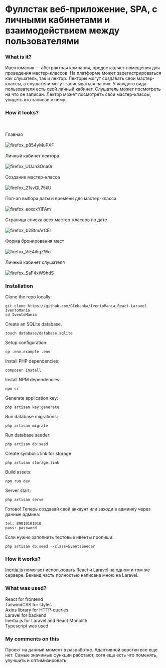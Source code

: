 # Фуллстак веб-приложение, SPA, с личными кабинетами и взаимодействием между пользователями 

### What is it?

Ивентомания — абстрактная компания, предоставляет помещения для проведения мастер-классов. На платформе может зарегистрироваться как слушатель, так и лектор.
Лекторы могут создавать свои мастер-классы, а слушатели могут записываться на них. У каждого вида пользователя есть свой личный кабинет. Слушатель может посмотреть на что он записан. Лектор может посмотреть свои мастер-классы, увидеть кто записан к нему.

### How it looks?

<br/><br/>Главная<br/><br/>
![firefox_p854yMuPXF](https://github.com/user-attachments/assets/bb99fb32-abf5-492a-b723-6aa39234d0a2)
<br/><br/>Личный кабинет лектора<br/><br/>
![firefox_UUJn3Ona0r](https://github.com/user-attachments/assets/bc2f869f-e69a-41c6-9111-abb812b8f7a3)
<br/><br/>Создание мастер-класса<br/><br/>
![firefox_21svQL75kU](https://github.com/Glebanka/IventoMania_React-Laravel/assets/92989466/08a368b6-6fee-4865-96dc-01ec00cb9f23)
<br/><br/>Поп-ап выбора даты и времени для мастер-класса<br/><br/>
![firefox_eoxcxYlFAm](https://github.com/user-attachments/assets/4d71a815-0bb2-46ed-8680-80d360d0fa03)
<br/><br/>Страница списка всех мастер-классов по дате<br/><br/>
![firefox_b28tmArCEr](https://github.com/user-attachments/assets/14261ab2-471a-4d5e-a79a-8745430be664)
<br/><br/>Форма бронирования мест<br/><br/>
![firefox_ViE4i5gZWo](https://github.com/user-attachments/assets/58fb460a-0115-41ec-b9ff-a15431b614ac)
<br/><br/>Личный кабинет слушателя<br/><br/>
![firefox_SaF4xW9hdS](https://github.com/user-attachments/assets/e3216250-370d-40f1-a151-ff2e6d86a563)


### Installation

Clone the repo locally:
```
git clone https://github.com/Glebanka/IventoMania_React-Laravel IventoMania
cd IventoMania
```

Create an SQLite database.
```
touch database/database.sqlite
```

Setup configuration:
```
cp .env.example .env
```

Install PHP dependencies:
```
composer install
```

Install NPM dependencies:
```
npm ci
```

Generate application key:
```
php artisan key:generate
```

Run database migrations:
```
php artisan migrate
```

Run database seeder:
```
php artisan db:seed
```

Create symbolic link for storage 
```
php artisan storage:link
```

Build assets:
```
npm run dev
```

Server start:
```
php artisan serve
```

Готово! Теперь создавай свой аккаунт или заходи в админку через 
данные админа:
``` 
tel: 89010101010
pass: password
```

Если нужно заполнить тестовые ивенты пропиши:
```
php artisan db:seed --class=EventsSeeder
```

### How it works?

<a href="https://inertiajs.com/">Inertia.js</a> помогает использовать React и Laravel на одном и том же сервере. Бекенд часть полностью написана мною на Laravel.

### What was used?

React for frontend <br/>
TailwindCSS for styles <br/>
Axios library for HTTP-queries <br/>
Laravel for backend <br/>
Inertia.js for Laravel and React Monolith <br/>
Typescript was used <br/>

### My comments on this

Проект на данный момент в разработке. Адаптивной верстки все еще нет. Самые значимые функции работают, хотя еще есть что поменять, улучшить и оптимизировать.
